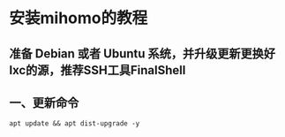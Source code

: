 # 安装mihomo的教程

准备 Debian 或者 Ubuntu 系统，并升级更新更换好lxc的源，推荐SSH工具FinalShell
---

## 一、更新命令
~~~
apt update && apt dist-upgrade -y
~~~
